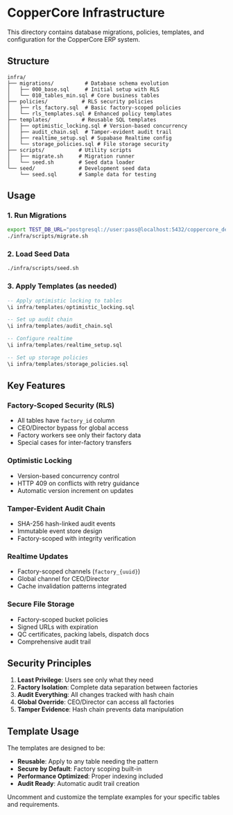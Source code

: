 # CopperCore Infrastructure

This directory contains database migrations, policies, templates, and configuration for the CopperCore ERP system.

## Structure

```
infra/
├── migrations/          # Database schema evolution
│   ├── 000_base.sql     # Initial setup with RLS
│   └── 010_tables_min.sql # Core business tables
├── policies/           # RLS security policies
│   ├── rls_factory.sql  # Basic factory-scoped policies
│   └── rls_templates.sql # Enhanced policy templates
├── templates/          # Reusable SQL templates
│   ├── optimistic_locking.sql # Version-based concurrency
│   ├── audit_chain.sql  # Tamper-evident audit trail
│   ├── realtime_setup.sql # Supabase Realtime config
│   └── storage_policies.sql # File storage security
├── scripts/           # Utility scripts
│   ├── migrate.sh     # Migration runner
│   └── seed.sh        # Seed data loader
└── seed/              # Development seed data
    └── seed.sql       # Sample data for testing
```

## Usage

### 1. Run Migrations
```bash
export TEST_DB_URL="postgresql://user:pass@localhost:5432/coppercore_dev"
./infra/scripts/migrate.sh
```

### 2. Load Seed Data  
```bash
./infra/scripts/seed.sh
```

### 3. Apply Templates (as needed)
```sql
-- Apply optimistic locking to tables
\i infra/templates/optimistic_locking.sql

-- Set up audit chain
\i infra/templates/audit_chain.sql

-- Configure realtime
\i infra/templates/realtime_setup.sql

-- Set up storage policies
\i infra/templates/storage_policies.sql
```

## Key Features

### Factory-Scoped Security (RLS)
- All tables have `factory_id` column
- CEO/Director bypass for global access
- Factory workers see only their factory data
- Special cases for inter-factory transfers

### Optimistic Locking
- Version-based concurrency control
- HTTP 409 on conflicts with retry guidance
- Automatic version increment on updates

### Tamper-Evident Audit Chain
- SHA-256 hash-linked audit events
- Immutable event store design
- Factory-scoped with integrity verification

### Realtime Updates
- Factory-scoped channels (`factory_{uuid}`)
- Global channel for CEO/Director
- Cache invalidation patterns integrated

### Secure File Storage
- Factory-scoped bucket policies
- Signed URLs with expiration
- QC certificates, packing labels, dispatch docs
- Comprehensive audit trail

## Security Principles

1. **Least Privilege**: Users see only what they need
2. **Factory Isolation**: Complete data separation between factories  
3. **Audit Everything**: All changes tracked with hash chain
4. **Global Override**: CEO/Director can access all factories
5. **Tamper Evidence**: Hash chain prevents data manipulation

## Template Usage

The templates are designed to be:
- **Reusable**: Apply to any table needing the pattern
- **Secure by Default**: Factory scoping built-in
- **Performance Optimized**: Proper indexing included
- **Audit Ready**: Automatic audit trail creation

Uncomment and customize the template examples for your specific tables and requirements.